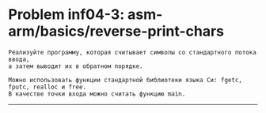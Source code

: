 **Problem inf04-3: asm-arm/basics/reverse-print-chars**
========================================================


    Реализуйте программу, которая считывает символы со стандартного потока ввода, 
    а затем выводит их в обратном порядке.

    Можно использовать функции стандартной библиотеки языка Си: fgetc, fputc, realloc и free.
    В качестве точки входа можно считать функцию main.

***
